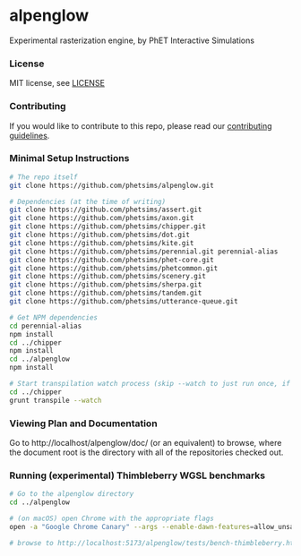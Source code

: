 alpenglow
=======

Experimental rasterization engine, by PhET Interactive Simulations

### License

MIT license, see [LICENSE](LICENSE)

### Contributing

If you would like to contribute to this repo, please read
our [contributing guidelines](https://github.com/phetsims/community/blob/main/CONTRIBUTING.md).

### Minimal Setup Instructions

```sh
# The repo itself
git clone https://github.com/phetsims/alpenglow.git

# Dependencies (at the time of writing)
git clone https://github.com/phetsims/assert.git
git clone https://github.com/phetsims/axon.git
git clone https://github.com/phetsims/chipper.git
git clone https://github.com/phetsims/dot.git
git clone https://github.com/phetsims/kite.git
git clone https://github.com/phetsims/perennial.git perennial-alias
git clone https://github.com/phetsims/phet-core.git
git clone https://github.com/phetsims/phetcommon.git
git clone https://github.com/phetsims/scenery.git
git clone https://github.com/phetsims/sherpa.git
git clone https://github.com/phetsims/tandem.git
git clone https://github.com/phetsims/utterance-queue.git

# Get NPM dependencies
cd perennial-alias
npm install
cd ../chipper
npm install
cd ../alpenglow
npm install

# Start transpilation watch process (skip --watch to just run once, if not can Ctrl-C out as desired).
cd ../chipper
grunt transpile --watch
```

### Viewing Plan and Documentation

Go to http://localhost/alpenglow/doc/ (or an equivalent) to browse, where the document root is the directory with all of
the repositories checked out.

### Running (experimental) Thimbleberry WGSL benchmarks

```sh
# Go to the alpenglow directory
cd ../alpenglow

# (on macOS) open Chrome with the appropriate flags
open -a "Google Chrome Canary" --args --enable-dawn-features=allow_unsafe_apis --enable-webgpu-developer-features --disable-dawn-features=timestamp_quantization

# browse to http://localhost:5173/alpenglow/tests/bench-thimbleberry.html
```
